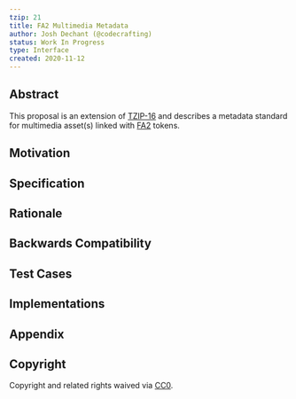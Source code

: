 ```yaml
---
tzip: 21
title: FA2 Multimedia Metadata
author: Josh Dechant (@codecrafting)
status: Work In Progress
type: Interface
created: 2020-11-12
---
```


## Abstract

This proposal is an extension of [TZIP-16][1] and describes a metadata standard for
multimedia asset(s) linked with [FA2][2] tokens.

## Motivation

## Specification

## Rationale

## Backwards Compatibility

## Test Cases

## Implementations

## Appendix

## Copyright

Copyright and related rights waived via
[CC0][2].

[1]: https://gitlab.com/tzip/tzip/-/blob/master/proposals/tzip-16/tzip-16.md
[2]: https://gitlab.com/tzip/tzip/-/blob/master/proposals/tzip-12/tzip-12.md
[3]: https://creativecommons.org/publicdomain/zero/1.0/
